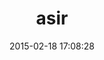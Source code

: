 ---
layout: post
title:  "asir"
repo:   "kstephens/abstracting_services_in_ruby"
date:   2015-02-18 17:08:28
gemurl: http://github.com/kstephens/abstracting_services_in_ruby
---